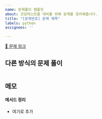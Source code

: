 ```yaml
---
name: 문제풀이 템플릿
about: 코딩테스트를 대비를 위해 문제를 정리해봅시다.
title: "[문제번호] 문제 제목"
labels: python
assignees: ''

---
```


[🔗 문제 링크](https://school.programmers.co.kr/learn/courses/30/lessons/42842)



## 다른 방식의 문제 풀이

```py

```

## 메모
#### 메서드 정리
- 여기로 추가
